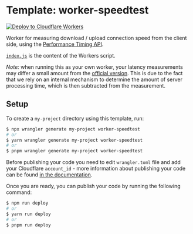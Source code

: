 # Template: worker-speedtest

[![Deploy to Cloudflare Workers](https://deploy.workers.cloudflare.com/button)](https://deploy.workers.cloudflare.com/?url=https://github.com/cloudflare/templates/tree/main/worker-speedtest)

Worker for measuring download / upload connection speed from the client side, using the [Performance Timing API](https://w3c.github.io/perf-timing-primer/).

[`index.js`](https://github.com/cloudflare/worker-speedtest-template/blob/master/router.js) is the content of the Workers script.

_Note:_ when running this as your own worker, your latency measurements may differ a small amount from the [official version](https://speed.cloudflare.com). This is due to the fact that we rely on an internal mechanism to determine the amount of server processing time, which is then subtracted from the measurement.

## Setup

To create a `my-project` directory using this template, run:

```sh
$ npx wrangler generate my-project worker-speedtest
# or
$ yarn wrangler generate my-project worker-speedtest
# or
$ pnpm wrangler generate my-project worker-speedtest
```

Before publishing your code you need to edit `wrangler.toml` file and add your Cloudflare `account_id` - more information about publishing your code can be found [in the documentation](https://developers.cloudflare.com/workers/learning/getting-started).

Once you are ready, you can publish your code by running the following command:

```sh
$ npm run deploy
# or
$ yarn run deploy
# or
$ pnpm run deploy
```
